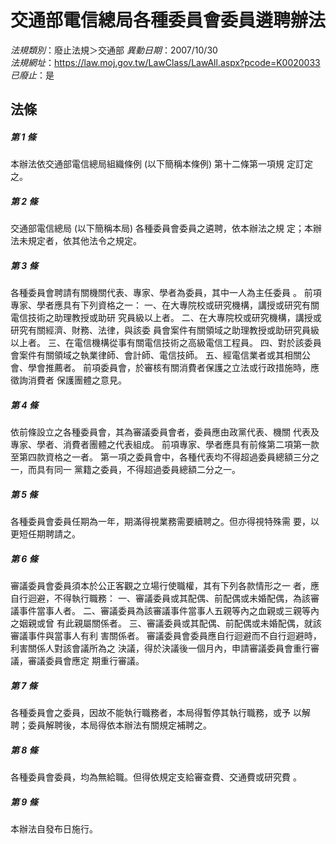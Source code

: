 # 交通部電信總局各種委員會委員遴聘辦法

*法規類別*：廢止法規＞交通部
*異動日期*：2007/10/30  
*法規網址*：https://law.moj.gov.tw/LawClass/LawAll.aspx?pcode=K0020033
*已廢止*：是


## 法條
##### 第 1 條
本辦法依交通部電信總局組織條例 (以下簡稱本條例) 第十二條第一項規
定訂定之。

##### 第 2 條
交通部電信總局 (以下簡稱本局) 各種委員會委員之遴聘，依本辦法之規
定；本辦法未規定者，依其他法令之規定。

##### 第 3 條
各種委員會聘請有關機關代表、專家、學者為委員，其中一人為主任委員
。
前項專家、學者應具有下列資格之一：
一、在大專院校或研究機構，講授或研究有關電信技術之助理教授或助研
    究員級以上者。
二、在大專院校或研究機構，講授或研究有關經濟、財務、法律，與該委
    員會案件有關領域之助理教授或助研究員級以上者。
三、在電信機構從事有關電信技術之高級電信工程員。
四、對於該委員會案件有關領域之執業律師、會計師、電信技師。
五、經電信業者或其相關公會、學會推薦者。
前項委員會，於審核有關消費者保護之立法或行政措施時，應徵詢消費者
保護團體之意見。


##### 第 4 條
依前條設立之各種委員會，其為審議委員會者，委員應由政黨代表、機關
代表及專家、學者、消費者團體之代表組成。
前項專家、學者應具有前條第二項第一款至第四款資格之一者。
第一項之委員會中，各種代表均不得超過委員總額三分之一，而具有同一
黨籍之委員，不得超過委員總額二分之一。

##### 第 5 條
各種委員會委員任期為一年，期滿得視業務需要續聘之。但亦得視特殊需
要，以更短任期聘請之。

##### 第 6 條
審議委員會委員須本於公正客觀之立場行使職權，其有下列各款情形之一
者，應自行迴避，不得執行職務：
一、審議委員或其配偶、前配偶或未婚配偶，為該審議事件當事人者。
二、審議委員為該審議事件當事人五親等內之血親或三親等內之姻親或曾
    有此親屬關係者。
三、審議委員或其配偶、前配偶或未婚配偶，就該審議事件與當事人有利
    害關係者。
審議委員會委員應自行迴避而不自行迴避時，利害關係人對該會議所為之
決議，得於決議後一個月內，申請審議委員會重行審議，審議委員會應定
期重行審議。


##### 第 7 條
各種委員會之委員，因故不能執行職務者，本局得暫停其執行職務，或予
以解聘；委員解聘後，本局得依本辦法有關規定補聘之。

##### 第 8 條
各種委員會委員，均為無給職。但得依規定支給審查費、交通費或研究費
。

##### 第 9 條
本辦法自發布日施行。


